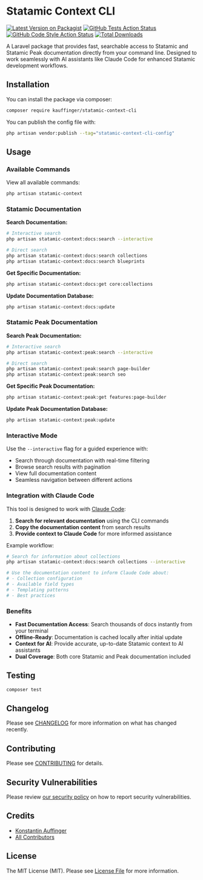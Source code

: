 # Statamic Context CLI

[![Latest Version on Packagist](https://img.shields.io/packagist/v/kauffinger/statamic-context-cli.svg?style=flat-square)](https://packagist.org/packages/kauffinger/statamic-context-cli)
[![GitHub Tests Action Status](https://img.shields.io/github/actions/workflow/status/kauffinger/statamic-context-cli/run-tests.yml?branch=main&label=tests&style=flat-square)](https://github.com/kauffinger/statamic-context-cli/actions?query=workflow%3Arun-tests+branch%3Amain)
[![GitHub Code Style Action Status](https://img.shields.io/github/actions/workflow/status/kauffinger/statamic-context-cli/fix-php-code-style-issues.yml?branch=main&label=code%20style&style=flat-square)](https://github.com/kauffinger/statamic-context-cli/actions?query=workflow%3A"Fix+PHP+code+style+issues"+branch%3Amain)
[![Total Downloads](https://img.shields.io/packagist/dt/kauffinger/statamic-context-cli.svg?style=flat-square)](https://packagist.org/packages/kauffinger/statamic-context-cli)

A Laravel package that provides fast, searchable access to Statamic and Statamic Peak documentation directly from your command line. Designed to work seamlessly with AI assistants like Claude Code for enhanced Statamic development workflows.

## Installation

You can install the package via composer:

```bash
composer require kauffinger/statamic-context-cli
```

You can publish the config file with:

```bash
php artisan vendor:publish --tag="statamic-context-cli-config"
```

## Usage

### Available Commands

View all available commands:

```bash
php artisan statamic-context
```

### Statamic Documentation

**Search Documentation:**
```bash
# Interactive search
php artisan statamic-context:docs:search --interactive

# Direct search
php artisan statamic-context:docs:search collections
php artisan statamic-context:docs:search blueprints
```

**Get Specific Documentation:**
```bash
php artisan statamic-context:docs:get core:collections
```

**Update Documentation Database:**
```bash
php artisan statamic-context:docs:update
```

### Statamic Peak Documentation

**Search Peak Documentation:**
```bash
# Interactive search
php artisan statamic-context:peak:search --interactive

# Direct search
php artisan statamic-context:peak:search page-builder
php artisan statamic-context:peak:search seo
```

**Get Specific Peak Documentation:**
```bash
php artisan statamic-context:peak:get features:page-builder
```

**Update Peak Documentation Database:**
```bash
php artisan statamic-context:peak:update
```

### Interactive Mode

Use the `--interactive` flag for a guided experience with:
- Search through documentation with real-time filtering
- Browse search results with pagination
- View full documentation content
- Seamless navigation between different actions

### Integration with Claude Code

This tool is designed to work with [Claude Code](https://claude.ai/code):

1. **Search for relevant documentation** using the CLI commands
2. **Copy the documentation content** from search results  
3. **Provide context to Claude Code** for more informed assistance

Example workflow:
```bash
# Search for information about collections
php artisan statamic-context:docs:search collections --interactive

# Use the documentation content to inform Claude Code about:
# - Collection configuration
# - Available field types
# - Templating patterns
# - Best practices
```

### Benefits

- **Fast Documentation Access**: Search thousands of docs instantly from your terminal
- **Offline-Ready**: Documentation is cached locally after initial update
- **Context for AI**: Provide accurate, up-to-date Statamic context to AI assistants
- **Dual Coverage**: Both core Statamic and Peak documentation included

## Testing

```bash
composer test
```

## Changelog

Please see [CHANGELOG](CHANGELOG.md) for more information on what has changed recently.

## Contributing

Please see [CONTRIBUTING](CONTRIBUTING.md) for details.

## Security Vulnerabilities

Please review [our security policy](../../security/policy) on how to report security vulnerabilities.

## Credits

- [Konstantin Auffinger](https://github.com/62616071+kauffinger)
- [All Contributors](../../contributors)

## License

The MIT License (MIT). Please see [License File](LICENSE.md) for more information.
